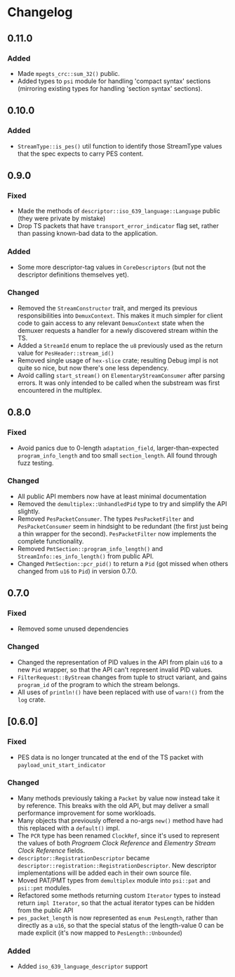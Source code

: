# Changelog

## 0.11.0
### Added
 - Made `mpegts_crc::sum_32()` public.
 - Added types to `psi` module for handling 'compact syntax' sections (mirroring existing types for handling 'section
   syntax' sections).

## 0.10.0
### Added
 - `StreamType::is_pes()` util function to identify those StreamType values that the spec expects to carry PES content.

## 0.9.0
### Fixed
 - Made the methods of `descriptor::iso_639_language::Language` public (they were private by mistake)
 - Drop TS packets that have `transport_error_indicator` flag set, rather than passing known-bad data to the
   application.

### Added
 - Some more descriptor-tag values in `CoreDescriptors` (but not the descriptor definitions themselves yet).

### Changed
 - Removed the `StreamConstructor` trait, and merged its previous responsibilities into `DemuxContext`.  This makes it
   much simpler for client code to gain access to any relevant `DemuxContext` state when the demuxer requests a handler
   for a newly discovered stream within the TS.
 - Added a `StreamId` enum to replace the `u8` previously used as the return value for `PesHeader::stream_id()`
 - Removed single usage of `hex-slice` crate; resulting Debug impl is not quite so nice, but now there's one less
   dependency.
 - Avoid calling `start_stream()` on `ElementaryStreamConsumer` after parsing errors.  It was only intended to be
   called when the substream was first encountered in the multiplex.

## 0.8.0
### Fixed
 - Avoid panics due to 0-length `adaptation_field`, larger-than-expected `program_info_length` and too small
   `section_length`.  All found through fuzz testing.

### Changed
 - All public API members now have at least minimal documentation
 - Removed the `demultiplex::UnhandledPid` type to try and simplify the API slightly.
 - Removed `PesPacketConsumer`.  The types `PesPacketFilter` and `PesPacketConsumer` seem in hindsight to be redundant
   (the first just being a thin wrapper for the second).  `PesPacketFilter` now implements the complete functionality.
 - Removed `PmtSection::program_info_length()` and `StreamInfo::es_info_length()` from public API.
 - Changed `PmtSection::pcr_pid()` to return a `Pid` (got missed when others changed from `u16` to `Pid`) in version
   0.7.0.

## 0.7.0
### Fixed
 - Removed some unused dependencies

### Changed
 - Changed the representation of PID values in the API from plain `u16` to a new `Pid` wrapper,
   so that the API can't represent invalid PID values.
 - `FilterRequest::ByStream` changes from tuple to struct variant, and gains `program_id` of the
   program to which the stream belongs.
 - All uses of `println!()` have been replaced with use of `warn!()` from the `log` crate.

## [0.6.0]
### Fixed
 - PES data is no longer truncated at the end of the TS packet with
   `payload_unit_start_indicator`

### Changed
 - Many methods previously taking a `Packet` by value now instead take it by reference.  This breaks with the old API,
   but may deliver a small performance improvement for some workloads.
 - Many objects that previously offered a no-args `new()` method have had this replaced with a `default()` impl.
 - The `PCR` type has been renamed `ClockRef`, since it's used to represent the values of both
  _Prograem Clock Reference_ and _Elementry Stream Clock Reference_ fields.
 - `descriptor::RegistrationDescriptor` became `descriptor::registration::RegistrationDescriptor`.
   New descriptor implementations will be added each in their own source file.
 - Moved PAT/PMT types from `demultiplex` module into `psi::pat` and `psi::pmt` modules.
 - Refactored some methods returning custom `Iterator` types to instead return `impl Iterator`, so that the
   actual iterator types can be hidden from the public API
 - `pes_packet_length` is now represented as `enum PesLength`, rather than
   directly as a `u16`, so that the special status of the length-value 0 can be
   made explicit (it's now mapped to `PesLength::Unbounded`)

### Added

 - Added `iso_639_language_descriptor` support

